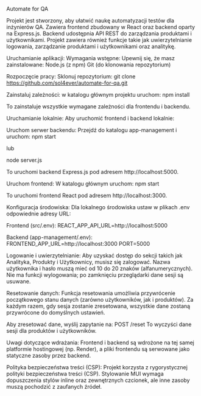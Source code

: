 Automate for QA

Projekt jest stworzony, aby ułatwić naukę automatyzacji testów dla inżynierów QA. 
Zawiera frontend zbudowany w React oraz backend oparty na Express.js. 
Backend udostępnia API REST do zarządzania produktami i użytkownikami. 
Projekt zawiera również funkcje takie jak uwierzytelnianie logowania, zarządzanie produktami i użytkownikami oraz analitykę.

Uruchamianie aplikacji:
Wymagania wstępne:
Upewnij się, że masz zainstalowane:
Node.js (z npm)
Git (do klonowania repozytorium)

Rozpoczęcie pracy:
Sklonuj repozytorium:
git clone https://github.com/sol4ever/automate-for-qa.git

Zainstaluj zależności: 
w katalogu głównym projektu uruchom:
npm install

To zainstaluje wszystkie wymagane zależności dla frontendu i backendu.

Uruchamianie lokalnie:
Aby uruchomić frontend i backend lokalnie:

Uruchom serwer backendu: 
Przejdź do katalogu app-management i uruchom:
npm start

lub

node server.js

To uruchomi backend Express.js pod adresem http://localhost:5000.

Uruchom frontend: 
W katalogu głównym uruchom:
npm start

To uruchomi frontend React pod adresem http://localhost:3000.

Konfiguracja środowiska:
Dla lokalnego środowiska ustaw w plikach .env odpowiednie adresy URL:

Frontend (src/.env):
REACT_APP_API_URL=http://localhost:5000

Backend (app-management/.env):
FRONTEND_APP_URL=http://localhost:3000
PORT=5000

Logowanie i uwierzytelnianie:
Aby uzyskać dostęp do sekcji takich jak Analityka, Produkty i Użytkownicy, musisz się zalogować. 
Nazwa użytkownika i hasło muszą mieć od 10 do 20 znaków (alfanumerycznych). 
Nie ma funkcji wylogowania; po zamknięciu przeglądarki dane sesji są usuwane.

Resetowanie danych:
Funkcja resetowania umożliwia przywrócenie początkowego stanu danych (zarówno użytkowników, jak i produktów). 
Za każdym razem, gdy sesja zostanie zresetowana, wszystkie dane zostaną przywrócone do domyślnych ustawień.

Aby zresetować dane, wyślij zapytanie na:
POST /reset
To wyczyści dane sesji dla produktów i użytkowników.

Uwagi dotyczące wdrażania:
Frontend i backend są wdrożone na tej samej platformie hostingowej (np. Render), a pliki frontendu są serwowane jako statyczne zasoby przez backend.

Polityka bezpieczeństwa treści (CSP): Projekt korzysta z rygorystycznej polityki bezpieczeństwa treści (CSP). 
Stylowanie MUI wymaga dopuszczenia stylów inline oraz zewnętrznych czcionek, ale inne zasoby muszą pochodzić z zaufanych źródeł.
